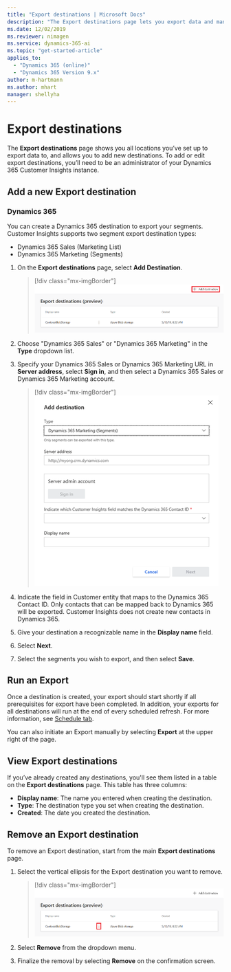 ```yaml
---
title: "Export destinations | Microsoft Docs"
description: "The Export destinations page lets you export data and manage destinations for exporting data."
ms.date: 12/02/2019
ms.reviewer: nimagen
ms.service: dynamics-365-ai
ms.topic: "get-started-article"
applies_to: 
  - "Dynamics 365 (online)"
  - "Dynamics 365 Version 9.x"
author: m-hartmann
ms.author: mhart
manager: shellyha
---
```


# Export destinations

The **Export destinations** page shows you all locations you’ve set up to export data to, and allows you to add new destinations. To add or edit export destinations, you’ll need to be an administrator of your Dynamics 365 Customer Insights instance.

## Add a new Export destination

<!--
### Azure Blob storage

1. On the **Export destinations** page, select **Add destination**.

   > [!div class="mx-imgBorder"] 
   > ![Add Export destination](media/add-export-destination.png "Add Export destination")

2. Select **Azure Blob storage** in the **Type** drop-down list.

3. Enter the **Account name**, **Account key**, and **Container** for your Blob storage account.
    - To learn more about how to find the Azure Blob storage account name and account key, see [Manage storage account settings in the Azure portal](https://docs.microsoft.com/azure/storage/common/storage-account-manage).
    - To learn how to create a container, see [Create a container](https://docs.microsoft.com/azure/storage/blobs/storage-quickstart-blobs-portal#create-a-container).

    > [!div class="mx-imgBorder"] 
    > ![Add destination](media/export-destinations-azure-blob.png "Add destination")

4. Give your destination a recognizable name in the **Display name** field.

5. Select **Next**.

6. Select the box next to each of the entities you want to export to this destination.

   > [!div class="mx-imgBorder"] 
   > ![Select entities to export](media/export-destinations-azure-blob-entities.png "Select entities to export")

7. Select **Save**.

Your export should start shortly if all prerequisites for export have been completed.  In addition, your export will run at the end of every scheduled refresh.  To learn more about scheduling, see [Schedule tab](https://docs.microsoft.com/dynamics365/ai/customer-insights/pm-settings#schedule-tab).

#### Azure Blob storage locations

Data exported from the Export process will be stored in the Azure Blob storage container you set in your export destination.  The following folder paths are automatically created in your container:

  - Customer Insights generated entities: Dynamics365CustomerInsights/Export/%EntityName%/%EntityName%_%PartitionId%.csv
    - Example: Dynamics365CustomerInsights/Export/Customer/Customer_1.csv
  - Data Source entities: Dynamics365CustomerInsights/Export/%DataSourceName%_%EntityName%/%DataSourceName%_%EntityName%_%PartitionId%.csv
    - Example: Dynamics365CustomerInsights/Export/Retail_Contacts/Retail_Contacts_1.csv
-->

### Dynamics 365

You can create a Dynamics 365 destination to export your segments. Customer Insights supports two segment export destination types:

- Dynamics 365 Sales (Marketing List)
- Dynamics 365 Marketing (Segments)

1. On the **Export destinations** page, select **Add Destination**.

   > [!div class="mx-imgBorder"]
   > ![Add Export destination](media/add-export-destination.png "Add Export destination")

2. Choose "Dynamics 365 Sales" or "Dynamics 365 Marketing" in the **Type** dropdown list.

3. Specify your Dynamics 365 Sales or Dynamics 365 Marketing URL in **Server address**, select **Sign in**, and then select a Dynamics 365 Sales or Dynamics 365 Marketing account.

   > [!div class="mx-imgBorder"]
   > ![Add destination page](media/add-destination.png "Add destination page")

4. Indicate the field in Customer entity that maps to the Dynamics 365 Contact ID. Only contacts that can be mapped back to Dynamics 365 will be exported. Customer Insights does not create new contacts in Dynamics 365.

5. Give your destination a recognizable name in the **Display name** field.

6. Select **Next**.

7. Select the segments you wish to export, and then select **Save**.

## Run an Export

Once a destination is created, your export should start shortly if all prerequisites for export have been completed. In addition, your exports for all destinations will run at the end of every scheduled refresh. For more information, see [Schedule tab](pm-settings.md#schedule-tab).

You can also initiate an Export manually by selecting **Export** at the upper right of the page.

## View Export destinations

If you’ve already created any destinations, you'll see them listed in a table on the **Export destinations** page. This table has three columns:

- **Display name**: The name you entered when creating the destination.
- **Type**: The destination type you set when creating the destination.
- **Created**: The date you created the destination.

## Remove an Export destination

To remove an Export destination, start from the main **Export destinations** page.

1. Select the vertical ellipsis for the Export destination you want to remove.

   > [!div class="mx-imgBorder"]
   > ![Vertical ellipsis](media/export-destinations-page-ellipsis.png "Vertical ellipsis")

2. Select **Remove** from the dropdown menu.

3. Finalize the removal by selecting **Remove** on the confirmation screen.
